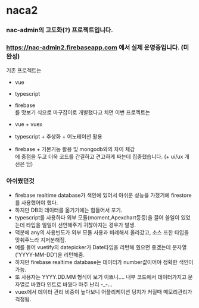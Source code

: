 # naca2

### nac-admin의 고도화(?) 프로젝트입니다.
### https://nac-admin2.firebaseapp.com 에서 실제 운영중입니다. (미완성)

기존 프로젝트는 <br/>
- vue
- typescript
- firebase <br/>
를 맛보기 식으로 마구잡이로 개발했다고 치면 이번 프로젝트는 <br/>

- vue + vuex
- typescript + 추상화 + 어노테이션 활용
- firebase + 기본기능 활용 및 mongodb와의 차이 체감 <br/>
에 중점을 두고 더욱 코드를 간결하고 견고하게 짜는데 집중했습니다. (+ ui/ux 개선은 덤)

### 아쉬웠던것
- firebase realtime database가 색인에 있어서 아쉬운 성능을 가졌기에 firestore를 사용했어야 했다.
- 하지만 DB의 데이터를 옮기기에는 힘들어서 포기.
- typescript를 사용하다 외부 모듈(moment,Apexchart등등)을 끌어 쓸일이 있었는데 타입을 일일이 선언해주기 귀찮아지는 경우가 발생.
- 덕분에 any의 사용빈도가 외부 모듈 사용과 비례해서 올라갔고, 소스 또한 타입을 맞춰주느라 지저분해짐.
- 예를 들어 vuetify의 datepicker가 Date타입을 리턴해 줬으면 좋겠는데 문자열('YYYY-MM-DD')을 리턴해줌.
- 하지만 firebase realtime database는 데이터가 number값이어야 정확한 색인이 가능.
- 또 사용자는 YYYY.DD.MM 형식이 보기 이쁘니.... 내부 코드에서 데이터가지고 문자열로 바꿨다 인트로 바꿨다 아주 난리 -_-...
- vuex에서 데이터 관리 비중이 높다보니 어플리케이션 덩치가 커질때 메모리관리가 걱정됨.
